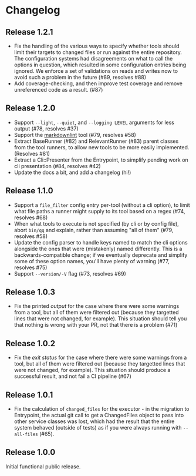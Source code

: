 # Changelog

## Release 1.2.1

* Fix the handling of the various ways to specify whether tools should limit
  their targets to changed files or run against the entire repository. The
  configuration systems had disagreements on what to call the options in
  question, which resulted in some configuration entries being ignored. We
  enforce a set of validations on reads and writes now to avoid such a problem
  in the future (#89, resolves #88)
* Add coverage-checking, and then improve test coverage and remove unreferenced
  code as a result. (#87)

## Release 1.2.0

* Support `--light`, `--quiet`, and `--logging LEVEL` arguments for less output
  (#78, resolves #37)
* Support the [markdownlint](https://github.com/markdownlint/markdownlint) tool
  (#79, resolves #58)
* Extract BaseRunner (#82) and RelevantRunner (#83) parent classes from the tool
  runners, to allow new tools to be more easily implemented. (Resolves #81)
* Extract a Cli::Presenter from the Entrypoint, to simplify pending work on cli
  presentation (#84, resolves #42)
* Update the docs a bit, and add a changelog (hi!)

## Release 1.1.0

* Support a `file_filter` config entry per-tool (without a cli option), to limit
  what file paths a runner might supply to its tool based on a regex
  (#74, resolves #68)
* When what tools to execute is not specified (by cli or by config file), abort
  `bin/qq` and explain, rather than assuming "all of them" (#79, resolves #58)
* Update the config parser to handle keys named to match the cli options
  alongside the ones that were (mistakenly) named differently. This is a
  backwards-compatible change; if we eventually deprecate and simplify some of
  these option names, you'll have plenty of warning (#77, resolves #75)
* Support `--version/-V` flag (#73, resolves #69)

## Release 1.0.3

* Fix the printed _output_ for the case where there were some warnings from a
  tool, but all of them were filtered out (because they targetted lines that
  were not changed, for example). This situation should tell you that nothing
  is wrong with your PR, not that there is a problem (#71)

## Release 1.0.2

* Fix the _exit status_ for the case where there were some warnings from a
  tool, but all of them were filtered out (because they targetted lines that
  were not changed, for example). This situation should produce a successful
  result, and not fail a CI pipeline (#67)

## Release 1.0.1

* Fix the calculation of `changed_files` for the executor - in the migration
  to Entrypoint, the actual git call to get a ChangedFiles object to pass into
  other service classes was lost, which had the result that the entire system
  behaved (outside of tests) as if you were always running with `--all-files`
  (#65).

## Release 1.0.0

Initial functional public release.
